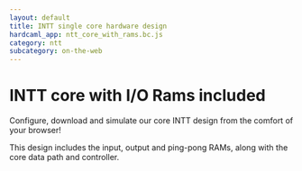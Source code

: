```yaml
---
layout: default
title: INTT single core hardware design
hardcaml_app: ntt_core_with_rams.bc.js
category: ntt
subcategory: on-the-web
---
```


# INTT core with I/O Rams included

Configure, download and simulate our core INTT design from the comfort of your browser!

This design includes the input, output and ping-pong RAMs, along with the core data path
and controller.

<div id="hardcaml_app">
</div>
